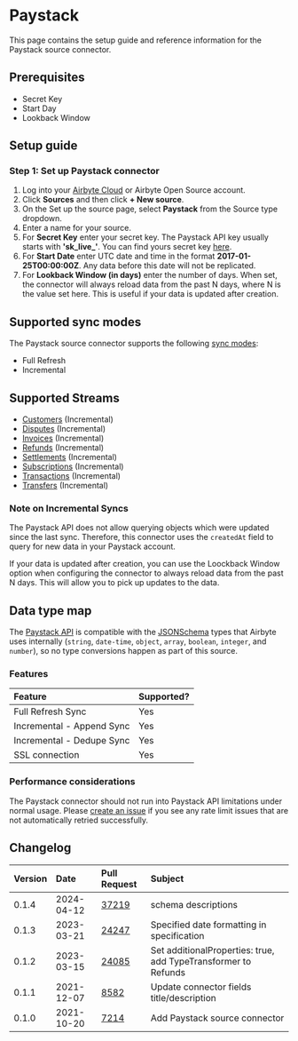 # Paystack
This page contains the setup guide and reference information for the Paystack source connector.

## Prerequisites
* Secret Key
* Start Day
* Lookback Window

## Setup guide
### Step 1: Set up Paystack connector
1. Log into your [Airbyte Cloud](https://cloud.airbyte.io/workspaces) or Airbyte Open Source account.
2. Click **Sources** and then click **+ New source**. 
3. On the Set up the source page, select **Paystack** from the Source type dropdown.
4. Enter a name for your source.
5. For **Secret Key** enter your secret key. The Paystack API key usually starts with **'sk_live_'**. You can find yours secret key [here](https://dashboard.paystack.com/#/settings/developer).
6. For **Start Date** enter UTC date and time in the format **2017-01-25T00:00:00Z**. Any data before this date will not be replicated.
7. For **Lookback Window (in days)** enter the number of days. When set, the connector will always reload data from the past N days, where N is the value set here. This is useful if your data is updated after creation.

## Supported sync modes
The Paystack source connector supports the following [sync modes](https://docs.airbyte.com/cloud/core-concepts#connection-sync-modes):
* Full Refresh
* Incremental

## Supported Streams

* [Customers](https://paystack.com/docs/api/customer#list) \(Incremental\)
* [Disputes](https://paystack.com/docs/api/dispute) \(Incremental\)
* [Invoices](https://paystack.com/docs/api/payment-request) \(Incremental\)
* [Refunds](https://paystack.com/docs/api/refund) \(Incremental\)
* [Settlements](https://paystack.com/docs/api/settlement) \(Incremental\)
* [Subscriptions](https://paystack.com/docs/api/subscription) \(Incremental\)
* [Transactions](https://paystack.com/docs/api/transaction) \(Incremental\)
* [Transfers](https://paystack.com/docs/api/transfer) \(Incremental\)

### Note on Incremental Syncs

The Paystack API does not allow querying objects which were updated since the last sync. Therefore, this connector uses the `createdAt` field to query for new data in your Paystack account.

If your data is updated after creation, you can use the Loockback Window option when configuring the connector to always reload data from the past N days. This will allow you to pick up updates to the data.

## Data type map

The [Paystack API](https://paystack.com/docs/api) is compatible with the [JSONSchema](https://json-schema.org/understanding-json-schema/reference/index.html) types that Airbyte uses internally \(`string`, `date-time`, `object`, `array`, `boolean`, `integer`, and `number`\), so no type conversions happen as part of this source.

### Features

| Feature                   | Supported? |
|:--------------------------|:-----------|
| Full Refresh Sync         | Yes        |
| Incremental - Append Sync | Yes        |
| Incremental - Dedupe Sync | Yes        |
| SSL connection            | Yes        |

### Performance considerations

The Paystack connector should not run into Paystack API limitations under normal usage. Please [create an issue](https://github.com/airbytehq/airbyte/issues) if you see any rate limit issues that are not automatically retried successfully.


## Changelog

| Version | Date       | Pull Request                                             | Subject                                                        |
|:--------|:-----------|:---------------------------------------------------------|:---------------------------------------------------------------|
| 0.1.4 | 2024-04-12 | [37219](https://github.com/airbytehq/airbyte/pull/37219) | schema descriptions |
| 0.1.3   | 2023-03-21 | [24247](https://github.com/airbytehq/airbyte/pull/24247) | Specified date formatting in specification                     |
| 0.1.2   | 2023-03-15 | [24085](https://github.com/airbytehq/airbyte/pull/24085) | Set additionalProperties: true, add TypeTransformer to Refunds |
| 0.1.1   | 2021-12-07 | [8582](https://github.com/airbytehq/airbyte/pull/8582)   | Update connector fields title/description                      |
| 0.1.0   | 2021-10-20 | [7214](https://github.com/airbytehq/airbyte/pull/7214)   | Add Paystack source connector                                  |